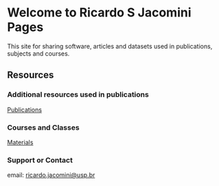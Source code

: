 # Welcome to **Ricardo S Jacomini** Pages

This site for sharing software, articles and datasets used in publications, subjects and courses.

## Resources


### Additional resources used in publications

[Publications](https://github.com/ricardojacomini/ricardojacomini.github.io/publications.md)

### Courses and Classes

[Materials](https://github.com/ricardojacomini/ricardojacomini.github.io/classes.md)




### Support or Contact

email: ricardo.jacomini@usp.br
